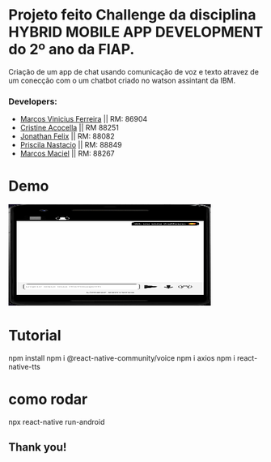 # Projeto feito Challenge da disciplina HYBRID MOBILE APP DEVELOPMENT do 2º ano da FIAP.

Criação de um app de chat usando comunicação de voz e texto atravez de um conecção com o um chatbot criado no watson assintant da IBM.

### Developers: 
* [Marcos Vinicius Ferreira](https://github.com/marcosnaofazisso) || RM: 86904
* [Cristine Acocella](https://github.com/cristineacocella) || RM 88251
* [Jonathan Felix](https://github.com/jhowfelix) || RM: 88082
* [Priscila Nastacio](https://github.com/PriscilaNastacio) || RM: 88849
* [Marcos Maciel](https://github.com/Marcos26-tech) || RM: 88267

# Demo
<img src="/demo/demo.caliope.gif" height="200" width="400">

# Tutorial
npm install
npm i @react-native-community/voice
npm i axios
npm i react-native-tts

# como rodar
npx react-native run-android

## Thank you!
